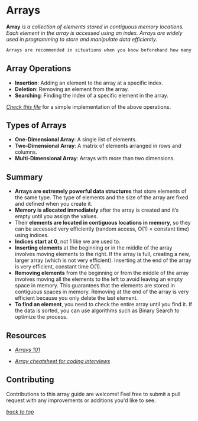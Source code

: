 # Arrays

**Array** *is a collection of elements stored in contiguous memory locations. Each element in the array is accessed using an index. Arrays are widely used in programming to store and manipulate data efficiently.*

```cpp
Arrays are recommended in situations when you know beforehand how many elements you are going to store.
```

## Array Operations

-  **Insertion**: Adding an element to the array at a specific index.
-  **Deletion**: Removing an element from the array.
-  **Searching**: Finding the index of a specific element in the array.

[*Check this file*](./arrays.cpp) for a simple implementation of the above operations.


## Types of Arrays

- **One-Dimensional Array**: A single list of elements.
- **Two-Dimensional Array**: A matrix of elements arranged in rows and columns.
- **Multi-Dimensional Array**: Arrays with more than two dimensions.


## Summary

- **Arrays are extremely powerful data structures** that store elements of the same type. The type of elements and the size of the array are fixed and defined when you create it.
- **Memory is allocated immediately** after the array is created and it’s empty until you assign the values.
- Their **elements are located in contiguous locations in memory**, so they can be accessed very efficiently (random access, O(1) = constant time) using indices.
- **Indices start at 0**, not 1 like we are used to.
- **Inserting elements** at the beginning or in the middle of the array involves moving elements to the right. If the array is full, creating a new, larger array (which is not very efficient). Inserting at the end of the array is very efficient, constant time O(1).
- **Removing elements** from the beginning or from the middle of the array involves moving all the elements to the left to avoid leaving an empty space in memory. This guarantees that the elements are stored in contiguous spaces in memory. Removing at the end of the array is very efficient because you only delete the last element.
- **To find an element**, you need to check the entire array until you find it. If the data is sorted, you can use algorithms such as Binary Search to optimize the process.

<!-- Arrays are fundamental data structures used to store and manipulate collections of elements efficiently.

They are versatile and widely used in various applications, from simple data storage to complex algorithms. 

Understanding array operations and implementations is essential for mastering programming and algorithmic problem-solving. -->

## Resources

- [*Arrays 101*](https://www.freecodecamp.org/news/data-structures-101-arrays-a-visual-introduction-for-beginners-7f013bcc355a/)

- [*Array cheatsheet for coding interviews*](https://www.techinterviewhandbook.org/algorithms/array/)


## Contributing

Contributions to this array guide are welcome! Feel free to submit a pull request with any improvements or additions you'd like to see.

[*back to top*](#arrays)
